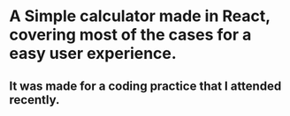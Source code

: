 # A Simple calculator made in React, covering most of the cases for a easy user experience.

## It was made for a coding practice that I attended recently.
